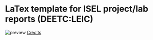 # LaTex template for ISEL project/lab reports (DEETC:LEIC)
![preview](https://raw.githubusercontent.com/robyzzz/isel-latex-template/master/img/preview.png)
[Credits](https://pt.overleaf.com/latex/templates/comprehensive-exam-template/drfyvsnxzbvn)
